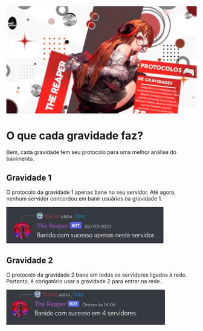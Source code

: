 <img src="images/protocolosbanner.png">

# O que cada gravidade faz?

Bem, cada gravidade tem seu protocolo para uma melhor análise do banimento.

## Gravidade 1

O protocolo da gravidade 1 apenas bane no seu servidor. Até agora, nenhum servidor concordou em banir usuários na gravidade 1.

<img src='images/protocolo1.png'>

## Gravidade 2

O protocolo da gravidade 2 bane em todos os servidores ligados à rede. Portanto, é obrigatório usar a gravidade 2 para entrar na rede.

<img src="images/protocolo2.png">